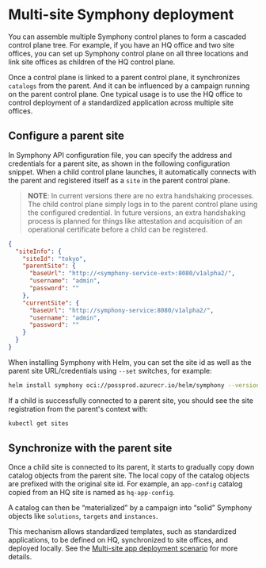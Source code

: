# Multi-site Symphony deployment

You can assemble multiple Symphony control planes to form a cascaded control plane tree. For example, if you have an HQ office and two site offices, you can set up Symphony control plane on all three locations and link site offices as children of the HQ control plane.

Once a control plane is linked to a parent control plane, it synchronizes `catalogs` from the parent. And it can be influenced by a campaign running on the parent control plane. One typical usage is to use the HQ office to control deployment of a standardized application across multiple site offices.

## Configure a parent site

In Symphony API configuration file, you can specify the address and credentials for a parent site, as shown in the following configuration snippet.
When a child control plane launches, it automatically connects with the parent and registered itself as a `site` in the parent control plane.

> **NOTE**: In current versions there are no extra handshaking processes. The child control plane simply logs in to the parent control plane using the configured credential. In future versions, an extra handshaking process is planned for things like attestation and acquisition of an operational certificate before a child can be registered.

```json
{
  "siteInfo": {
    "siteId": "tokyo",
    "parentSite": {
      "baseUrl": "http://<symphony-service-ext>:8080/v1alpha2/",
      "username": "admin",
      "password": ""
    },
    "currentSite": {
      "baseUrl": "http://symphony-service:8080/v1alpha2/",
      "username": "admin",
      "password": ""
    }
  }
}
```

When installing Symphony with Helm, you can set the site id as well as the parent site URL/credentials using `--set` switches, for example:

```bash
helm install symphony oci://possprod.azurecr.io/helm/symphony --version 0.45.31 --set siteId=tokyo --set parent.url=http://<parent's symphony-service-ext IP>:8080/v1alpha2/
```

If a child is successfully connected to a parent site, you should see the site registration from the parent's context with:

```bash
kubectl get sites
```

## Synchronize with the parent site

Once a child site is connected to its parent, it starts to gradually copy down catalog objects from the parent site. The local copy of the catalog objects are prefixed with the original site id. For example, an `app-config` catalog copied from an HQ site is named as `hq-app-config`.

A catalog can then be “materialized” by a campaign into “solid” Symphony objects like `solutions`, `targets` and `instances`.

This mechanism allows standardized templates, such as standardized applications, to be defined on HQ, synchronized to site offices, and deployed locally. See the [Multi-site app deployment scenario](../scenarios/multisite-deployment.md) for more details.

